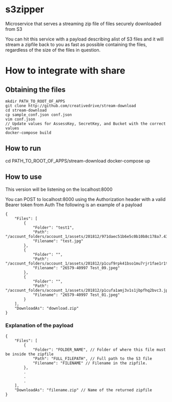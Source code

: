 # s3zipper
Microservice that serves a streaming zip file of files securely downloaded from S3

You can hit this service with a payload describing alist of S3 files and it will stream a zipfile back to you as fast as possible containing the files, regardless of the size of the files in question.

# How to integrate with share
## Obtaining the files

```
mkdir PATH_TO_ROOT_OF_APPS
git clone http://github.com/creativedrive/stream-download
cd stream-download
cp sample_conf.json conf.json
vim conf.json
// Update values for AssessKey, SecretKey, and Bucket with the correct values
docker-compose build
```

## How to run
cd PATH_TO_ROOT_OF_APPS/stream-download
docker-compose up

## How to use

This version will be listening on the localhost:8000

You can POST to localhost:8000 using the Authorization header with a valid Bearer token from Auth
The following is an example of a payload

```
{
    "Files": [
        {
            "Folder": "test1",
            "Path": "/account_folders/account_1/assets/201812/971daec51b6e5c0b10b8c178a7.43088177.jpg",
            "Filename": "test.jpg"
        },
        {
            "Folder": "",
            "Path": "/account_folders/account_1/assets/201812/p1cuf9rpk41bso1mu7rjr1fae1r1t3.jpeg",
            "Filename": "26579-40997 Test_09.jpeg"
        },
        {
            "Folder": "",
            "Path": "/account_folders/account_1/assets/201812/p1cufa1amj3v1s1jbpfhq2bvc3.jpeg",
            "Filename": "26579-40997 Test_01.jpeg"
        }
    ],
    "DownloadAs": "download.zip"
}
```
### Explanation of the payload
```
{
    "Files": [
        {
            "Folder": "FOLDER_NAME", // Folder of where this file must be inside the zipfile
            "Path": "FULL_FILEPATH", // Full path to the S3 file
            "Filename": "FILENAME" // Filename in the zipfile. 
        }, 
        .
        .
        .
    ],
    "DownloadAs": "filename.zip" // Name of the returned zipfile
}
```



